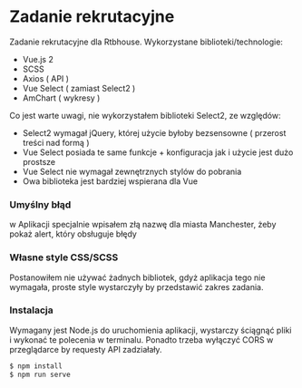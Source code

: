 # Zadanie rekrutacyjne

Zadanie rekrutacyjne dla Rtbhouse. 
Wykorzystane biblioteki/technologie:
  - Vue.js 2
  - SCSS
  - Axios ( API )
  - Vue Select ( zamiast Select2 )
  - AmChart ( wykresy )

Co jest warte uwagi, nie wykorzystałem biblioteki Select2, ze względów:
  - Select2 wymagał jQuery, której użycie byłoby bezsensowne ( przerost treści nad formą )
  - Vue Select posiada te same funkcje + konfiguracja jak i użycie jest dużo prostsze
  - Vue Select nie wymagał zewnętrznych stylów do pobrania
  - Owa biblioteka jest bardziej wspierana dla Vue
  
### Umyślny błąd
w Aplikacji specjalnie wpisałem złą nazwę dla miasta Manchester, żeby pokaż alert, który obsługuje błędy

### Własne style CSS/SCSS
Postanowiłem nie używać żadnych bibliotek, gdyż aplikacja tego nie wymagała, proste style wystarczyły by przedstawić zakres zadania.

### Instalacja

Wymagany jest Node.js do uruchomienia aplikacji, wystarczy ściągnąć pliki i wykonać te polecenia w terminalu.
Ponadto trzeba wyłączyć CORS w przeglądarce by requesty API zadziałały.

```sh
$ npm install
$ npm run serve
```